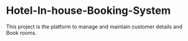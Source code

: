 # Hotel-In-house-Booking-System

This project is the platform to manage and maintain customer details and Book rooms.
